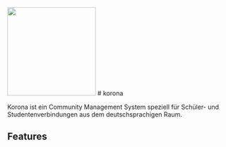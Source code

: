 <img src="https://github.com/pille1842/korona/blob/master/artwork/korona.png" height="200" />
# korona

Korona ist ein Community Management System speziell für Schüler- und Studentenverbindungen
aus dem deutschsprachigen Raum.

## Features
